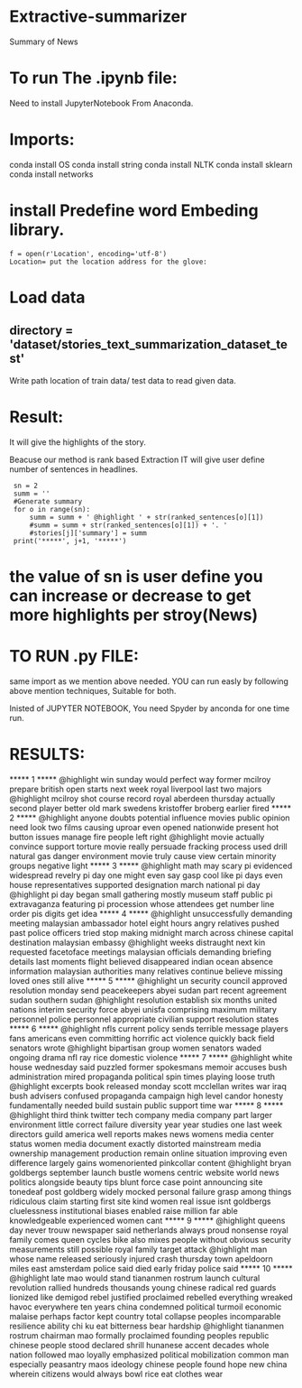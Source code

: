 # Extractive-summarizer
Summary of News 

# To run The .ipynb file:
Need to install JupyterNotebook From Anaconda.

# Imports:

conda install OS
conda install string
conda install NLTK
conda install sklearn
conda install networks

# install <glove> Predefine word Embeding library.
    f = open(r'Location', encoding='utf-8')
    Location= put the location address for the glove:
    
# Load data
## directory = 'dataset/stories_text_summarization_dataset_test'
Write path location of train data/ test data to read given data.


# Result:
   It will give the highlights of the story.
   
   Beacuse our method is rank based Extraction IT will give user define number of sentences in headlines.
   
     sn = 2
     summ = ''
     #Generate summary
     for o in range(sn):
         summ = summ + ' @highlight ' + str(ranked_sentences[o][1])
         #summ = summ + str(ranked_sentences[o][1]) + '. ' 
         #stories[j]['summary'] = summ
     print('*****', j+1, '*****')
     
 # the value of sn is user define you can increase or decrease to get more highlights per stroy(News)


# TO RUN .py FILE:

same import as we mention above needed.
YOU can run easly by following above mention techniques, Suitable for both.

Inisted of JUPYTER NOTEBOOK, You need Spyder by anconda for one time run.

# RESULTS:

***** 1 *****
 @highlight win sunday would perfect way former mcilroy prepare british open starts next week royal liverpool last two majors @highlight mcilroy shot course record royal aberdeen thursday actually second player better old mark swedens kristoffer broberg earlier fired
***** 2 *****
 @highlight anyone doubts potential influence movies public opinion need look two films causing uproar even opened nationwide present hot button issues manage fire people left right @highlight movie actually convince support torture movie really persuade fracking process used drill natural gas danger environment movie truly cause view certain minority groups negative light
***** 3 *****
 @highlight math may scary pi evidenced widespread revelry pi day one might even say gasp cool like pi days even house representatives supported designation march national pi day @highlight pi day began small gathering mostly museum staff public pi extravaganza featuring pi procession whose attendees get number line order pis digits get idea
***** 4 *****
 @highlight unsuccessfully demanding meeting malaysian ambassador hotel eight hours angry relatives pushed past police officers tried stop making midnight march across chinese capital destination malaysian embassy @highlight weeks distraught next kin requested facetoface meetings malaysian officials demanding briefing details last moments flight believed disappeared indian ocean absence information malaysian authorities many relatives continue believe missing loved ones still alive
***** 5 *****
 @highlight un security council approved resolution monday send peacekeepers abyei sudan part recent agreement sudan southern sudan @highlight resolution establish six months united nations interim security force abyei unisfa comprising maximum military personnel police personnel appropriate civilian support resolution states
***** 6 *****
 @highlight nfls current policy sends terrible message players fans americans even committing horrific act violence quickly back field senators wrote @highlight bipartisan group women senators waded ongoing drama nfl ray rice domestic violence
***** 7 *****
 @highlight white house wednesday said puzzled former spokesmans memoir accuses bush administration mired propaganda political spin times playing loose truth @highlight excerpts book released monday scott mcclellan writes war iraq bush advisers confused propaganda campaign high level candor honesty fundamentally needed build sustain public support time war
***** 8 *****
 @highlight third think twitter tech company media company part larger environment little correct failure diversity year year studies one last week directors guild america well reports makes news womens media center status women media document exactly distorted mainstream media ownership management production remain online situation improving even difference largely gains womenoriented pinkcollar content @highlight bryan goldbergs september launch bustle womens centric website world news politics alongside beauty tips blunt force case point announcing site tonedeaf post goldberg widely mocked personal failure grasp among things ridiculous claim starting first site kind women real issue isnt goldbergs cluelessness institutional biases enabled raise million far able knowledgeable experienced women cant
***** 9 *****
 @highlight queens day never trouw newspaper said netherlands always proud nonsense royal family comes queen cycles bike also mixes people without obvious security measurements still possible royal family target attack @highlight man whose name released seriously injured crash thursday town apeldoorn miles east amsterdam police said died early friday police said
***** 10 *****
 @highlight late mao would stand tiananmen rostrum launch cultural revolution rallied hundreds thousands young chinese radical red guards lionized like demigod rebel justified proclaimed rebelled everything wreaked havoc everywhere ten years china condemned political turmoil economic malaise perhaps factor kept country total collapse peoples incomparable resilience ability chi ku eat bitterness bear hardship @highlight tiananmen rostrum chairman mao formally proclaimed founding peoples republic chinese people stood declared shrill hunanese accent decades whole nation followed mao loyally emphasized political mobilization common man especially peasantry maos ideology chinese people found hope new china wherein citizens would always bowl rice eat clothes wear
